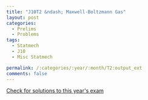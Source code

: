 ```yaml
---
title: "J10T2 &ndash; Maxwell-Boltzmann Gas"
layout: post
categories:
  - Prelims
  - Problems
tags:
  - Statmech
  - J10
  - Misc Statmech

permalink: /:categories/:year/:month/T2:output_ext
comments: false
---
```

<object data="2010J2T.pdf" type="application/pdf" width="100%" height="500"></object>
<div class="message"><a href='https://princetonprelim.com/prelim/24/'>Check for solutions to this year's exam</a></div>
